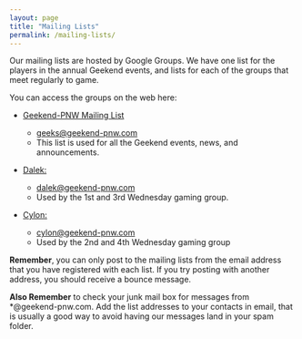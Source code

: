```yaml
---
layout: page
title: "Mailing Lists"
permalink: /mailing-lists/
---
```


Our mailing lists are hosted by Google Groups.  We have one list for the players in the annual Geekend events, and lists for each of the groups that meet regularly to game.

You can access the groups on the web here:

- [Geekend-PNW Mailing List](https://groups.google.com/a/geekend-pnw.com/d/forum/geeks) 
  - [geeks@geekend-pnw.com](mailto:geeks@geekend-pnw.com)
  - This list is used for all the Geekend events, news, and announcements.

- [Dalek:](https://groups.google.com/a/geekend-pnw.com/d/forum/dalek)
  - [dalek@geekend-pnw.com](mailto:dalek@geekend-pnw.com)
  - Used by the 1st and 3rd Wednesday gaming group.

- [Cylon:](https://groups.google.com/a/geekend-pnw.com/d/forum/cylon)
  - [cylon@geekend-pnw.com](mailto:cylon@geekend-pnw.com)
  - Used by the 2nd and 4th Wednesday gaming group

**Remember**, you can only post to the mailing lists from the email address that you have registered with each list.  If you try posting with another address, you should receive a bounce message.

**Also Remember** to check your junk mail box for messages from *@geekend-pnw.com.  Add the list addresses to your contacts in email, that is usually a good way to avoid having our messages land in your spam folder.


